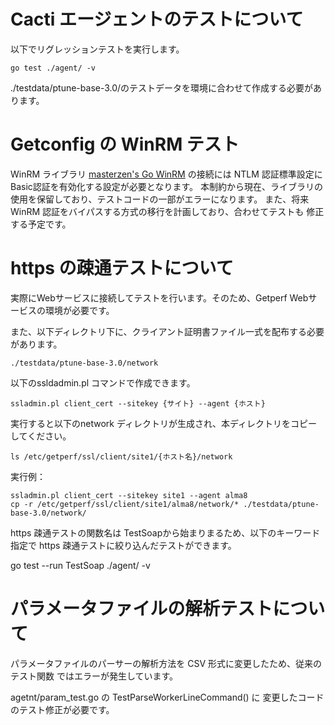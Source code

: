 # Cacti エージェントのテストについて

以下でリグレッションテストを実行します。

    go test ./agent/ -v

./testdata/ptune-base-3.0/のテストデータを環境に合わせて作成する必要があります。

# Getconfig の WinRM テスト

WinRM ライブラリ [masterzen's Go WinRM](https://github.com/masterzen/winrm) の接続には NTLM 認証標準設定にBasic認証を有効化する設定が必要となります。
本制約から現在、ライブラリの使用を保留しており、テストコードの一部がエラーになります。
また、将来 WinRM 認証をバイパスする方式の移行を計画しており、合わせてテストも
修正する予定です。

# https の疎通テストについて

実際にWebサービスに接続してテストを行います。そのため、Getperf Webサービスの環境が必要です。

また、以下ディレクトリ下に、クライアント証明書ファイル一式を配布する必要があります。

    ./testdata/ptune-base-3.0/network

以下のssldadmin.pl コマンドで作成できます。

    ssladmin.pl client_cert --sitekey {サイト} --agent {ホスト}

実行すると以下のnetwork ディレクトリが生成され、本ディレクトリをコピーしてください。

    ls /etc/getperf/ssl/client/site1/{ホスト名}/network 

実行例：

    ssladmin.pl client_cert --sitekey site1 --agent alma8
    cp -r /etc/getperf/ssl/client/site1/alma8/network/* ./testdata/ptune-base-3.0/network/

https 疎通テストの関数名は TestSoapから始まりまるため、以下のキーワード指定で
https 疎通テストに絞り込んだテストができます。

go test --run TestSoap ./agent/ -v

# パラメータファイルの解析テストについて

パラメータファイルのパーサーの解析方法を CSV 形式に変更したため、従来のテスト関数
ではエラーが発生しています。

agetnt/param_test.go の TestParseWorkerLineCommand() に
変更したコードのテスト修正が必要です。

